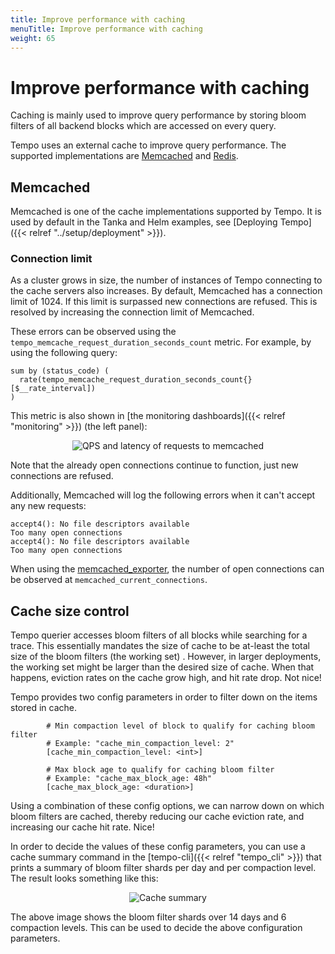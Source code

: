 ```yaml
---
title: Improve performance with caching
menuTitle: Improve performance with caching
weight: 65
---
```


# Improve performance with caching

Caching is mainly used to improve query performance by storing bloom filters of all backend blocks which are accessed on every query.

Tempo uses an external cache to improve query performance.
The supported implementations are [Memcached](https://memcached.org/) and [Redis](https://redis.io/).

## Memcached

Memcached is one of the cache implementations supported by Tempo.
It is used by default in the Tanka and Helm examples, see [Deploying Tempo]({{< relref "../setup/deployment" >}}).

### Connection limit

As a cluster grows in size, the number of instances of Tempo connecting to the cache servers also increases.
By default, Memcached has a connection limit of 1024. If this limit is surpassed new connections are refused.
This is resolved by increasing the connection limit of Memcached.

These errors can be observed using the `tempo_memcache_request_duration_seconds_count` metric.
For example, by using the following query:

```promql
sum by (status_code) (
  rate(tempo_memcache_request_duration_seconds_count{}[$__rate_interval])
)
```

This metric is also shown in [the monitoring dashboards]({{< relref "monitoring" >}}) (the left panel):

<p align="center"><img src="../caching_memcached_connection_limit.png" alt="QPS and latency of requests to memcached"></p>

Note that the already open connections continue to function, just new connections are refused.

Additionally, Memcached will log the following errors when it can't accept any new requests:

```
accept4(): No file descriptors available
Too many open connections
accept4(): No file descriptors available
Too many open connections
```

When using the [memcached_exporter](https://github.com/prometheus/memcached_exporter), the number of open connections can be observed at `memcached_current_connections`.

## Cache size control

Tempo querier accesses bloom filters of all blocks while searching for a trace. This essentially mandates the size
of cache to be at-least the total size of the bloom filters (the working set) . However, in larger deployments, the
working set might be larger than the desired size of cache. When that happens, eviction rates on the cache grow high,
and hit rate drop. Not nice!

Tempo provides two config parameters in order to filter down on the items stored in cache.

```
        # Min compaction level of block to qualify for caching bloom filter
        # Example: "cache_min_compaction_level: 2"
        [cache_min_compaction_level: <int>]

        # Max block age to qualify for caching bloom filter
        # Example: "cache_max_block_age: 48h"
        [cache_max_block_age: <duration>]
```

Using a combination of these config options, we can narrow down on which bloom filters are cached, thereby reducing our
cache eviction rate, and increasing our cache hit rate. Nice!

In order to decide the values of these config parameters, you can use a cache summary command in the [tempo-cli]({{< relref "tempo_cli" >}}) that
prints a summary of bloom filter shards per day and per compaction level. The result looks something like this:

<p align="center"><img src="../cache-summary.png" alt="Cache summary"></p>

The above image shows the bloom filter shards over 14 days and 6 compaction levels. This can be used to decide the
above configuration parameters.
